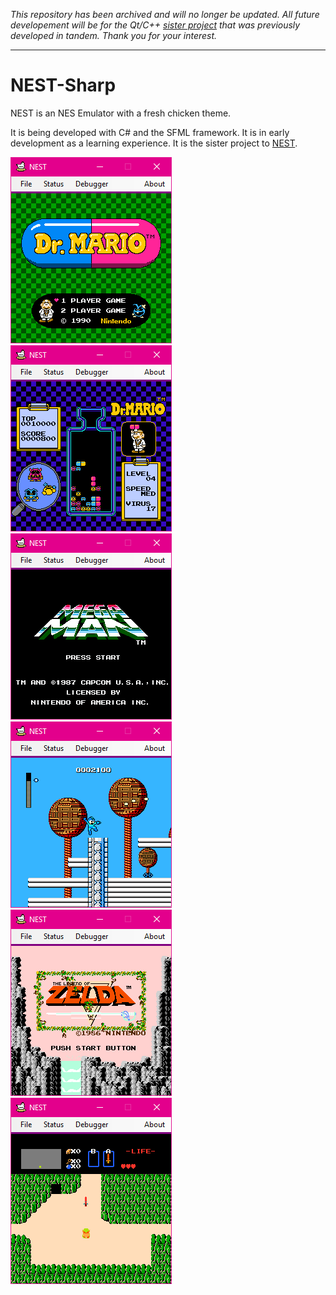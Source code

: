 *This repository has been archived and will no longer be updated. All future developement will be for the Qt/C++ [sister project](https://github.com/Daniel-McCarthy/NEST) that was previously developed in tandem. Thank you for your interest.*
___
# NEST-Sharp

NEST is an NES Emulator with a fresh chicken theme.

It is being developed with C# and the SFML framework. It is in early development as a learning experience.
It is the sister project to [NEST](https://github.com/Daniel-McCarthy/NEST/).

![ ](https://github.com/Daniel-McCarthy/NEST-Sharp/blob/master/Preview%20Images/NEST%20Preview-1.png)
![ ](https://github.com/Daniel-McCarthy/NEST-Sharp/blob/master/Preview%20Images/NEST%20Preview-2.png)<br>
![ ](https://github.com/Daniel-McCarthy/NEST-Sharp/blob/master/Preview%20Images/NEST%20Preview-3.png)
![ ](https://github.com/Daniel-McCarthy/NEST-Sharp/blob/master/Preview%20Images/NEST%20Preview-4.png)<br>
![ ](https://github.com/Daniel-McCarthy/NEST-Sharp/blob/master/Preview%20Images/NEST%20Preview-5.png)
![ ](https://github.com/Daniel-McCarthy/NEST-Sharp/blob/master/Preview%20Images/NEST%20Preview-6.png)
